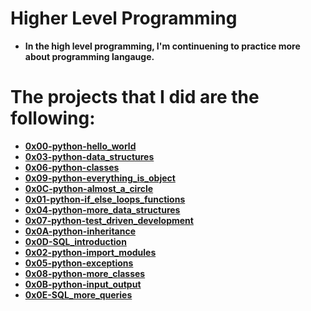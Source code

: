 # Higher Level Programming

* **In the high level programming, I'm continuening to practice more about programming langauge.**

# The projects that I did are the following:

* **[0x00-python-hello_world](./0x00_python-hellow_world)**
* **[0x03-python-data_structures](./0x03-python-data_structures)**
* **[0x06-python-classes](./0x06-python-classes)**
* **[0x09-python-everything_is_object](./0x09-python-everything_is_object)**
* **[0x0C-python-almost_a_circle](./0x0C-python-almost_a_circle)**
* **[0x01-python-if_else_loops_functions](./0x01-python-if_else_loops_functions)**
* **[0x04-python-more_data_structures](./0x04-python-more_data_structures)**
* **[0x07-python-test_driven_development](./0x07-python-test_driven_development)**
* **[0x0A-python-inheritance](./0x0A-python-inheritance)**
* **[0x0D-SQL_introduction](./0x0D-SQL_introduction)**
* **[0x02-python-import_modules](./0x02-python-import_modules)**
* **[0x05-python-exceptions](./0x05-python-exceptions)**
* **[0x08-python-more_classes](./0x08-python-more_classes)**
* **[0x0B-python-input_output](./0x0B-python-input_output)**
* **[0x0E-SQL_more_queries](./0x0E-SQL_more_queries)**
